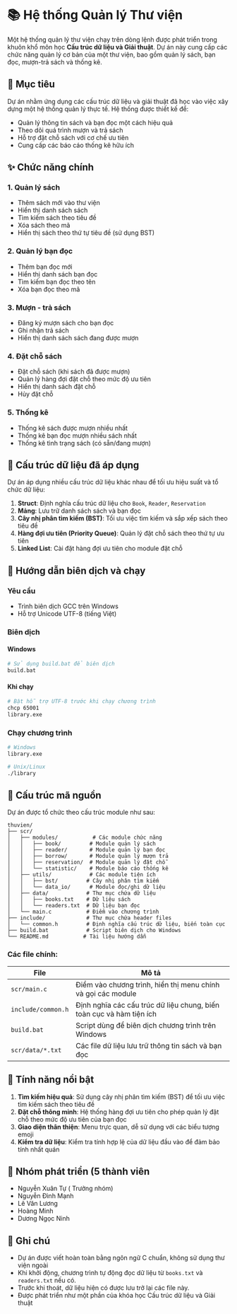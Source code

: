 # 📚 Hệ thống Quản lý Thư viện

Một hệ thống quản lý thư viện chạy trên dòng lệnh được phát triển trong khuôn khổ môn học **Cấu trúc dữ liệu và Giải thuật**. Dự án này cung cấp các chức năng quản lý cơ bản của một thư viện, bao gồm quản lý sách, bạn đọc, mượn-trả sách và thống kê.

## 🎯 Mục tiêu

Dự án nhằm ứng dụng các cấu trúc dữ liệu và giải thuật đã học vào việc xây dựng một hệ thống quản lý thực tế. Hệ thống được thiết kế để:
- Quản lý thông tin sách và bạn đọc một cách hiệu quả
- Theo dõi quá trình mượn và trả sách
- Hỗ trợ đặt chỗ sách với cơ chế ưu tiên
- Cung cấp các báo cáo thống kê hữu ích

## ✨ Chức năng chính

### 1. Quản lý sách
- Thêm sách mới vào thư viện
- Hiển thị danh sách sách
- Tìm kiếm sách theo tiêu đề
- Xóa sách theo mã
- Hiển thị sách theo thứ tự tiêu đề (sử dụng BST)

### 2. Quản lý bạn đọc
- Thêm bạn đọc mới
- Hiển thị danh sách bạn đọc
- Tìm kiếm bạn đọc theo tên
- Xóa bạn đọc theo mã

### 3. Mượn - trả sách
- Đăng ký mượn sách cho bạn đọc
- Ghi nhận trả sách
- Hiển thị danh sách sách đang được mượn

### 4. Đặt chỗ sách
- Đặt chỗ sách (khi sách đã được mượn)
- Quản lý hàng đợi đặt chỗ theo mức độ ưu tiên
- Hiển thị danh sách đặt chỗ
- Hủy đặt chỗ

### 5. Thống kê
- Thống kê sách được mượn nhiều nhất
- Thống kê bạn đọc mượn nhiều sách nhất
- Thống kê tình trạng sách (có sẵn/đang mượn)

## 🧱 Cấu trúc dữ liệu đã áp dụng

Dự án áp dụng nhiều cấu trúc dữ liệu khác nhau để tối ưu hiệu suất và tổ chức dữ liệu:

1. **Struct**: Định nghĩa cấu trúc dữ liệu cho `Book`, `Reader`, `Reservation`
2. **Mảng**: Lưu trữ danh sách sách và bạn đọc
3. **Cây nhị phân tìm kiếm (BST)**: Tối ưu việc tìm kiếm và sắp xếp sách theo tiêu đề
4. **Hàng đợi ưu tiên (Priority Queue)**: Quản lý đặt chỗ sách theo thứ tự ưu tiên
5. **Linked List**: Cài đặt hàng đợi ưu tiên cho module đặt chỗ

## 🔧 Hướng dẫn biên dịch và chạy

### Yêu cầu
- Trình biên dịch GCC trên Windows
- Hỗ trợ Unicode UTF-8 (tiếng Việt)

### Biên dịch

#### Windows
```bash
# Sử dụng build.bat để biên dịch
build.bat
```

#### Khi chạy
```bash
# Bật hỗ trợ UTF-8 trước khi chạy chương trình
chcp 65001
library.exe
```

### Chạy chương trình
```bash
# Windows
library.exe

# Unix/Linux
./library
```

## 📁 Cấu trúc mã nguồn

Dự án được tổ chức theo cấu trúc module như sau:

```
thuvien/
├── scr/
│   ├── modules/           # Các module chức năng
│   │   ├── book/         # Module quản lý sách
│   │   ├── reader/       # Module quản lý bạn đọc
│   │   ├── borrow/       # Module quản lý mượn trả
│   │   ├── reservation/  # Module quản lý đặt chỗ
│   │   └── statistic/    # Module báo cáo thống kê
│   ├── utils/            # Các module tiện ích
│   │   ├── bst/         # Cây nhị phân tìm kiếm
│   │   └── data_io/      # Module đọc/ghi dữ liệu
│   ├── data/            # Thư mục chứa dữ liệu
│   │   ├── books.txt    # Dữ liệu sách
│   │   └── readers.txt  # Dữ liệu bạn đọc
│   └── main.c           # Điểm vào chương trình
├── include/             # Thư mục chứa header files
│   └── common.h         # Định nghĩa cấu trúc dữ liệu, biến toàn cục
├── build.bat            # Script biên dịch cho Windows
└── README.md           # Tài liệu hướng dẫn
```

### Các file chính:

| File | Mô tả |
|------|-------|
| `scr/main.c` | Điểm vào chương trình, hiển thị menu chính và gọi các module |
| `include/common.h` | Định nghĩa các cấu trúc dữ liệu chung, biến toàn cục và hàm tiện ích |
| `build.bat` | Script dùng để biên dịch chương trình trên Windows |
| `scr/data/*.txt` | Các file dữ liệu lưu trữ thông tin sách và bạn đọc |

## 🌟 Tính năng nổi bật

1. **Tìm kiếm hiệu quả**: Sử dụng cây nhị phân tìm kiếm (BST) để tối ưu việc tìm kiếm sách theo tiêu đề
2. **Đặt chỗ thông minh**: Hệ thống hàng đợi ưu tiên cho phép quản lý đặt chỗ theo mức độ ưu tiên của bạn đọc
3. **Giao diện thân thiện**: Menu trực quan, dễ sử dụng với các biểu tượng emoji
4. **Kiểm tra dữ liệu**: Kiểm tra tính hợp lệ của dữ liệu đầu vào để đảm bảo tính nhất quán

## 👥 Nhóm phát triển (5 thành viên

- Nguyễn Xuân Tự ( Trưởng nhóm)
- Nguyễn Đình Mạnh
- Lê Văn Lương
- Hoàng Minh 
- Dương Ngọc Ninh

## 📝 Ghi chú

- Dự án được viết hoàn toàn bằng ngôn ngữ C chuẩn, không sử dụng thư viện ngoài
- Khi khởi động, chương trình tự động đọc dữ liệu từ `books.txt` và `readers.txt` nếu có.
- Trước khi thoát, dữ liệu hiện có được lưu trở lại các file này.
- Được phát triển như một phần của khóa học Cấu trúc dữ liệu và Giải thuật

